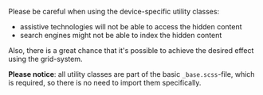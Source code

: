 Please be careful when using the device-specific utility classes:
- assistive technologies will not be able to access the hidden content
- search engines might not be able to index the hidden content

Also, there is a great chance that it's possible to achieve the desired effect using the grid-system.

**Please notice**: all utility classes are part of the basic `_base.scss`-file, which is required, so there is no need to import them specifically.